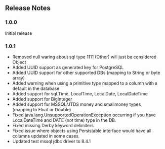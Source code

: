 ## Release Notes

### 1.0.0 

Initial release

### 1.0.1

* Removed null waring about sql type 1111 (Other) will just be considered Object
* Added UUID support as generated key for PostgreSQL 
* Added UUID support for other supported DBs (mapping to String or byte array)
* Added warning when using a primitive type mapped to a column with a default in the database
* Added support for sql.Time, LocalTime, LocalDate, LocalDateTime
* Added support for BigInteger
* Added support for MSSQL/JTDS money and smallmoney types (mapping to Float or Double)  
* Fixed java.lang.UnsupportedOperationException occurring if you have LocalDateTime and DATE (not time) type in the DB.
* Fixed missing Derby keyword delimiters
* Fixed issue where objects using Persistable interface would have all columns updated in some cases.
* Updated test mssql jdbc driver to 8.4.1







